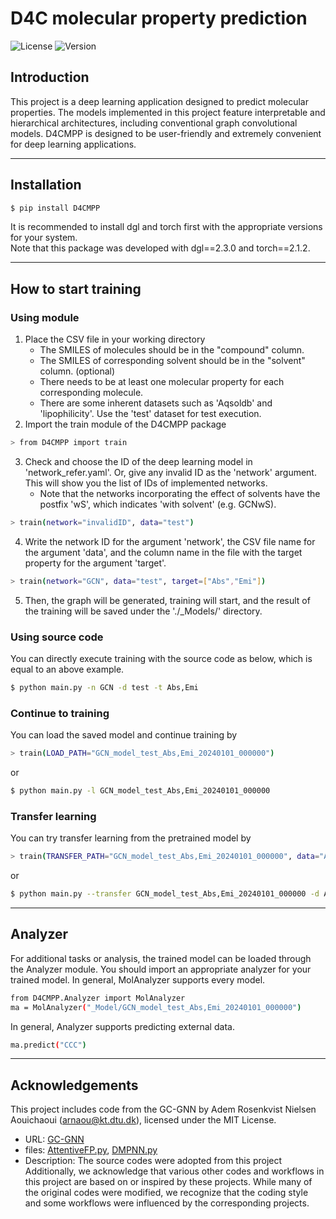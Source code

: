 # D4C molecular property prediction
![License](https://img.shields.io/badge/license-MIT-red.svg)
![Version](https://img.shields.io/badge/version-0.3.0-brightgreen.svg)

## Introduction
This project is a deep learning application designed to predict molecular properties. The models implemented in this project feature interpretable and hierarchical architectures, including conventional graph convolutional models. D4CMPP is designed to be user-friendly and extremely convenient for deep learning applications.      

---
## Installation
```sh
$ pip install D4CMPP
```
It is recommended to install dgl and torch first with the appropriate versions for your system.   
Note that this package was developed with dgl\==2.3.0 and torch\==2.1.2.  

---
## How to start training
### Using module
1. Place the CSV file in your working directory
    - The SMILES of molecules should be in the "compound" column.
    - The SMILES of corresponding solvent should be in the "solvent" column. (optional)
    - There needs to be at least one molecular property for each corresponding molecule.
    - There are some inherent datasets such as 'Aqsoldb' and 'lipophilicity'. Use the 'test' dataset for test execution.
2. Import the train module of the D4CMPP package
```sh
> from D4CMPP import train
```
3. Check and choose the ID of the deep learning model in 'network_refer.yaml'. Or, give any invalid ID as the 'network' argument. This will show you the list of IDs of implemented networks.
    - Note that the networks incorporating the effect of solvents have the postfix 'wS', which indicates 'with solvent' (e.g. GCNwS).
```sh
> train(network="invalidID", data="test")
```
4. Write the network ID for the argument 'network', the CSV file name for the argument 'data', and the column name in the file with the target property for the argument 'target'.
```sh
> train(network="GCN", data="test", target=["Abs","Emi"])
```
5. Then, the graph will be generated, training will start, and the result of the training will be saved under the './_Models/' directory.
   
### Using source code
You can directly execute training with the source code as below, which is equal to an above example.
```sh
$ python main.py -n GCN -d test -t Abs,Emi
```
   
   
### Continue to training
You can load the saved model and continue training by

```sh
> train(LOAD_PATH="GCN_model_test_Abs,Emi_20240101_000000")
```
or
```sh
$ python main.py -l GCN_model_test_Abs,Emi_20240101_000000
```
   
### Transfer learning
You can try transfer learning from the pretrained model by
```sh
> train(TRANSFER_PATH="GCN_model_test_Abs,Emi_20240101_000000", data="Aqsoldb", target=["Solbility"] )
```
or
```sh
$ python main.py --transfer GCN_model_test_Abs,Emi_20240101_000000 -d Aqsoldb -t Solubility
```

---
## Analyzer
For additional tasks or analysis, the trained model can be loaded through the Analyzer module.
You should import an appropriate analyzer for your trained model. In general, MolAnalyzer supports every model.
```sh
from D4CMPP.Analyzer import MolAnalyzer
ma = MolAnalyzer("_Model/GCN_model_test_Abs,Emi_20240101_000000")
```
In general, Analyzer supports predicting external data.
```sh
ma.predict("CCC")
```

---

## Acknowledgements
This project includes code from the GC-GNN by Adem Rosenkvist Nielsen Aouichaoui (arnaou@kt.dtu.dk), licensed under the MIT License. 
- URL: [GC-GNN](https://github.com/gsi-lab/GC-GNN/tree/main )
- files: [AttentiveFP.py](https://github.com/gsi-lab/GC-GNN/blob/main/networks/AttentiveFP.py),  [DMPNN.py](https://github.com/gsi-lab/GC-GNN/blob/main/networks/DMPNN.py)
- Description: The source codes were adopted from this project
Additionally, we acknowledge that various other codes and workflows in this project are based on or inspired by these projects. While many of the original codes were modified, we recognize that the coding style and some workflows were influenced by the corresponding projects.
